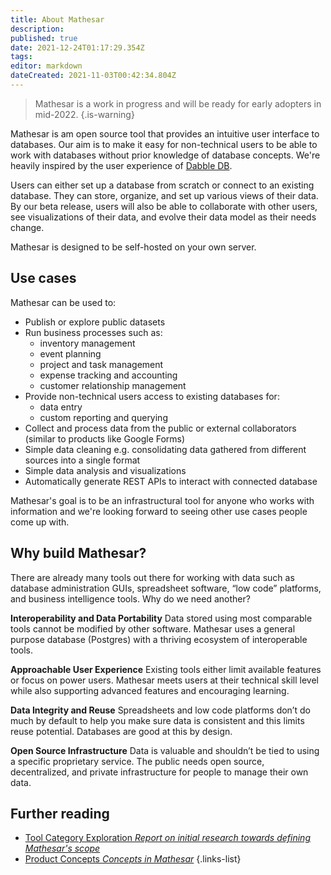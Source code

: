 ```yaml
---
title: About Mathesar
description: 
published: true
date: 2021-12-24T01:17:29.354Z
tags: 
editor: markdown
dateCreated: 2021-11-03T00:42:34.804Z
---
```


> Mathesar is a work in progress and will be ready for early adopters in mid-2022.
{.is-warning}

Mathesar is am open source tool that provides an intuitive user interface to databases. Our aim is to make it easy for non-technical users to be able to work with databases without prior knowledge of database concepts. We're heavily inspired by the user experience of [Dabble DB](https://www.youtube.com/watch?v=MCVj5RZOqwY).

Users can either set up a database from scratch or connect to an existing database. They can store, organize, and set up various views of their data. By our beta release, users will also be able to collaborate with other users, see visualizations of their data, and evolve their data model as their needs change.

Mathesar is designed to be self-hosted on your own server.

## Use cases
Mathesar can be used to:
- Publish or explore public datasets
- Run business processes such as:
  - inventory management
  - event planning
  - project and task management
  - expense tracking and accounting
  - customer relationship management
- Provide non-technical users access to existing databases for:
  - data entry
  - custom reporting and querying
- Collect and process data from the public or external collaborators (similar to products like Google Forms)
- Simple data cleaning e.g. consolidating data gathered from different sources into a single format
- Simple data analysis and visualizations
- Automatically generate REST APIs to interact with connected database

Mathesar's goal is to be an infrastructural tool for anyone who works with information and we're looking forward to seeing other use cases people come up with.

## Why build Mathesar?

There are already many tools out there for working with data such as database administration GUIs, spreadsheet software, “low code” platforms, and business intelligence tools. Why do we need another?

**Interoperability and Data Portability**
Data stored using most comparable tools cannot be modified by other software. Mathesar uses a general purpose database (Postgres) with a thriving ecosystem of interoperable tools.

**Approachable User Experience**
Existing tools either limit available features or focus on power users. Mathesar meets users at their technical skill level while also supporting advanced features and encouraging learning.

**Data Integrity and Reuse**
Spreadsheets and low code platforms don’t do much by default to help you make sure data is consistent and this limits reuse potential. Databases are good at this by design.

**Open Source Infrastructure**
Data is valuable and shouldn’t be tied to using a specific proprietary service. The public needs open source, decentralized, and private infrastructure for people to manage their own data.


## Further reading
- [Tool Category Exploration *Report on initial research towards defining Mathesar's scope*](/design/reports/tool-category)
- [Product Concepts *Concepts in Mathesar*](/product/concepts)
{.links-list}